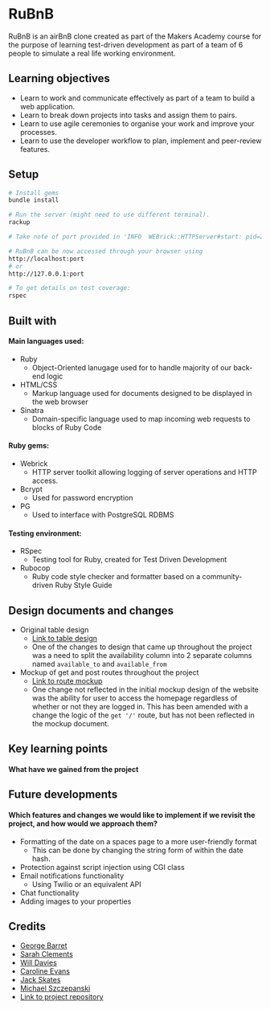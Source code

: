# RuBnB
RuBnB is an airBnB clone created as part of the Makers Academy course for the purpose of learning test-driven development as part of a team of 6 people to simulate a real life working environment.

## Learning objectives
* Learn to work and communicate effectively as part of a team to build a web application.
* Learn to break down projects into tasks and assign them to pairs.
* Learn to use agile ceremonies to organise your work and improve your processes.
* Learn to use the developer workflow to plan, implement and peer-review features.

## Setup
```zsh
# Install gems
bundle install

# Run the server (might need to use different terminal).
rackup

# Take note of port provided in 'INFO  WEBrick::HTTPServer#start: pid=26468 port=9292' line

# RuBnB can be now accessed through your browser using 
http://localhost:port
# or
http://127.0.0.1:port

# To get details on test coverage:
rspec
```

## Built with
#### Main languages used:
* Ruby
  * Object-Oriented lanugage used for to handle majority of our back-end logic
* HTML/CSS
  * Markup language used for documents designed to be displayed in the web browser
* Sinatra
  * Domain-specific language used to map incoming web requests to blocks of Ruby Code
#### Ruby gems:
* Webrick
  * HTTP server toolkit allowing logging of server operations and HTTP access.
* Bcrypt
  * Used for password encryption
* PG
  * Used to interface with PostgreSQL RDBMS
#### Testing environment:
* RSpec
  * Testing tool for Ruby, created for Test Driven Development
* Rubocop
  * Ruby code style checker and formatter based on a community-driven Ruby Style Guide

## Design documents and changes
* Original table design
  * [Link to table design](design/many-to-many_table_design.md)
  * One of the changes to design that came up throughout the project was a need to split the availability column into 2 separate columns named `available_to` and `available_from`
* Mockup of get and post routes throughout the project
  * [Link to route mockup](design/rubnb-mockup.png)
  * One change not reflected in the initial mockup design of the website was the ability for user to access the homepage regardless of whether or not they are logged in. This has been amended with a change the logic of the `get '/'` route, but has not been reflected in the mockup document.

## Key learning points 
#### What have we gained from the project

## Future developments
#### Which features and changes we would like to implement if we revisit the project, and how would we approach them?
* Formatting of the date on a spaces page to a more user-friendly format
  * This can be done by changing the string form of within the date hash.
* Protection against script injection using CGI class
* Email notifications functionality
  * Using Twilio or an equivalent API
* Chat functionality
* Adding images to your properties

## Credits
* [George Barret]()
* [Sarah Clements]()
* [Will Davies]()
* [Caroline Evans]()
* [Jack Skates]()
* [Michael Szczepanski](mailto:m.szczepanski90@gmail.com)
* [Link to project repository](URL "https://github.com/michael-szczepanski/makersbnb-ruby-seed")